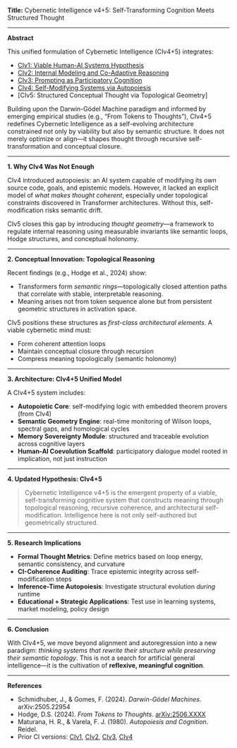 **Title:**
Cybernetic Intelligence v4+5: Self-Transforming Cognition Meets Structured Thought

---

**Abstract**

This unified formulation of Cybernetic Intelligence (CIv4+5) integrates:

* [CIv1: Viable Human-AI Systems Hypothesis](https://algoplexity.github.io/cybernetic-intelligence/hypothesis)
* [CIv2: Internal Modeling and Co-Adaptive Reasoning](https://algoplexity.github.io/cybernetic-intelligence/hypothesisv2)
* [CIv3: Prompting as Participatory Cognition](https://algoplexity.github.io/cybernetic-intelligence/hypothesisv3)
* [CIv4: Self-Modifying Systems via Autopoiesis](https://algoplexity.github.io/cybernetic-intelligence/hypothesisv4)
* \[CIv5: Structured Conceptual Thought via Topological Geometry]

Building upon the Darwin-Gödel Machine paradigm and informed by emerging empirical studies (e.g., “From Tokens to Thoughts”), CIv4+5 redefines Cybernetic Intelligence as a self-evolving architecture constrained not only by viability but also by semantic structure. It does not merely optimize or align—it shapes thought through recursive self-transformation and conceptual closure.

---

**1. Why CIv4 Was Not Enough**

CIv4 introduced autopoiesis: an AI system capable of modifying its own source code, goals, and epistemic models. However, it lacked an explicit model of *what makes thought coherent*, especially under topological constraints discovered in Transformer architectures. Without this, self-modification risks semantic drift.

CIv5 closes this gap by introducing *thought geometry*—a framework to regulate internal reasoning using measurable invariants like semantic loops, Hodge structures, and conceptual holonomy.

---

**2. Conceptual Innovation: Topological Reasoning**

Recent findings (e.g., Hodge et al., 2024) show:

* Transformers form *semantic rings*—topologically closed attention paths that correlate with stable, interpretable reasoning.
* Meaning arises not from token sequence alone but from persistent geometric structures in activation space.

CIv5 positions these structures as *first-class architectural elements*. A viable cybernetic mind must:

* Form coherent attention loops
* Maintain conceptual closure through recursion
* Compress meaning topologically (semantic holonomy)

---

**3. Architecture: CIv4+5 Unified Model**

A CIv4+5 system includes:

* **Autopoietic Core**: self-modifying logic with embedded theorem provers (from CIv4)
* **Semantic Geometry Engine**: real-time monitoring of Wilson loops, spectral gaps, and homological cycles
* **Memory Sovereignty Module**: structured and traceable evolution across cognitive layers
* **Human-AI Coevolution Scaffold**: participatory dialogue model rooted in implication, not just instruction

---

**4. Updated Hypothesis: CIv4+5**

> Cybernetic Intelligence v4+5 is the emergent property of a viable, self-transforming cognitive system that constructs meaning through topological reasoning, recursive coherence, and architectural self-modification. Intelligence here is not only self-authored but geometrically structured.

---

**5. Research Implications**

* **Formal Thought Metrics**: Define metrics based on loop energy, semantic consistency, and curvature
* **CI-Coherence Auditing**: Trace epistemic integrity across self-modification steps
* **Inference-Time Autopoiesis**: Investigate structural evolution *during* runtime
* **Educational + Strategic Applications**: Test use in learning systems, market modeling, policy design

---

**6. Conclusion**

With CIv4+5, we move beyond alignment and autoregression into a new paradigm: *thinking systems that rewrite their structure while preserving their semantic topology*. This is not a search for artificial general intelligence—it is the cultivation of **reflexive, meaningful cognition**.

---

**References**

* Schmidhuber, J., & Gomes, F. (2024). *Darwin-Gödel Machines*. arXiv:2505.22954
* Hodge, D.S. (2024). *From Tokens to Thoughts*. [arXiv:2506.XXXX](https://arxiv.org/abs/2506.XXXX)
* Maturana, H. R., & Varela, F. J. (1980). *Autopoiesis and Cognition*. Reidel.
* Prior CI versions: [CIv1](https://algoplexity.github.io/cybernetic-intelligence/hypothesis), [CIv2](https://algoplexity.github.io/cybernetic-intelligence/hypothesisv2), [CIv3](https://algoplexity.github.io/cybernetic-intelligence/hypothesisv3), [CIv4](https://algoplexity.github.io/cybernetic-intelligence/hypothesisv4)
